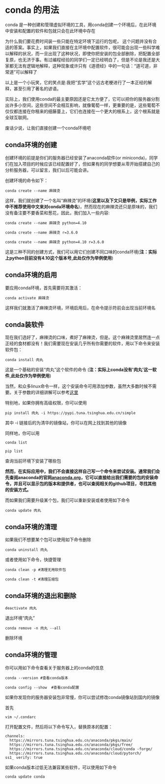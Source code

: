 # conda 的用法
conda 是一种创建和管理虚拟环境的工具，用conda创建一个环境后，在此环境中安装和配置的软件和包就只会在此环境中存在  

为什么我们要花费时间装一些只能在特定环境下运行的包呢， 这个问题并没有合适的答案。事实上，如果我们直接在主环境中配置软件，很可能会出现一些科学难以解释的状况，而一旦出现了这种状况，即使你把安装的包全部删除，把配置全部复原，也无济于事。有过编程经验的同学们一定已经明白了，但是不论是我还是大家都无法有逻辑地解释，这种现象或许只有《道德经》中的一句话：“道可道，非常道”可以解释了  

以上是一个小玩笑，它的笑点是:我把“玄学”这个远古老梗进行了一本正经的解释，甚至引用了著名的谚语。  

实际上，我们使用conda的最主要原因还是它太方便了，它可以把你的服务器分割出许多小空间，这些空间不会相互影响，就像葡萄一样，更重要的是，这些葡萄不仅仅都连接在你租来的细藤蔓上，它们也连接在一个更大的根系上，这个根系就是全球互联网。

废话少说，让我们直接创建一个conda环境吧
## conda环境的创建

创建环境的前提是你们的服务器已经安装了anaconda软件(or miniconda)，同学们在加入项目的时候应该已经配置好了，但如果有的同学想要从零开始搭建自己的分析服务器，可以留言，我们以后可能会讲。  

创建环境的命令如下： 

` conda create --name 麻辣烫 `

这样，我们就创建了一个名叫“麻辣烫”的环境(**这里以及下文只是举例，实际工作中不推荐使用中文来对conda环境命名**)，然而现在的麻辣烫还只是原味的，我们没有备注要不要香菜和葱花，因此，我们加入一些内容:

` conda create --name 麻辣烫 python=4.10 `

` conda create --name 麻辣烫 r=3.6.0 `

` conda create --name 麻辣烫 python=4.10 r=3.6.0 `

这是三种不同的创建方式，我们可以用它们创建不同口味的conda环境(**注：实际上python目前没有4.10这个版本号,此处仅作为举例使用**)

## conda环境的启用
要应用conda环境，首先需要将其激活：

`conda activate 麻辣烫` 

这样我们就激活了麻辣烫环境，环境启用后，在命令提示符前会出现当前环境名

## conda装软件
现在我们选好了，麻辣烫的口味，煮好了麻辣烫，但是。这个麻辣烫里居然连一点正经的食材都没有！我们需要现在安装几乎所有你需要的软件，用以下命令来安装软件包： 

`conda install 肉丸` 

这是一个基础的安装“肉丸”这个软件的命令 (**注：实际上conda没有'肉丸'这一软件,此处仅作为举例使用**)

当然，和众多linux命令一样，这个安装命令可用添加参数，虽然大多数时候不需要。关于参数的详细讲解可以参考[这里](https://docs.conda.io/projects/conda/en/latest/commands/install.html)

特别地，如果你拥有高级权限，你可以使用 

`pip install 肉丸 -i https://pypi.tuna.tsinghua.edu.cn/simple ` 

其中 -i  链接后的为清华的镜像站，你可以在网上找到其他的镜像 

同样地，你可以用 

`conda list` 

`pip list ` 

查询当前环境下安装了哪些包

**然而，在实际应用中，我们不会直接这样自己写一个命令来尝试安装。通常我们会先查阅anaconda的官网[anaconda.org](https://anaconda.org/)，它可以直接给出我们需要的包的安装命令，并且可以显示包的版本和提供者，也可以查阅相关的github项目，寻找其他的安装方式。**

而如果我们需要升级某个包，我们可以重新安装或者使用如下命令 

`conda update 肉丸 `

## conda环境的清理
如果我们不想要某个包可以使用如下命令删除 

`conda uninstall 肉丸 ` 

或者使用如下命令，快捷管理 

`conda clean -p #清理无用软件包 ` 

`conda clean -t #清理压缩包 `

## conda环境的退出和删除
`deactivate 肉丸 ` 

退出环境“肉丸” 

`conda remove -n 肉丸 --all ` 

删除环境

## conda环境的管理
你可以用如下命令查看关于服务器上的conda的信息 

`conda --version #查看conda版本` 

`conda config --show  #查看conda配置 `

如果你发现你的服务器安装包非常慢，你可以尝试修改conda镜像站到国内的镜像 

首先 

`vim ~/.condarc ` 

打开配置文件，然后将以下命令写入，替换原本的配置： 
```
channels: 
  https://mirrors.tuna.tsinghua.edu.cn/anaconda/pkgs/main/
  https://mirrors.tuna.tsinghua.edu.cn/anaconda/pkgs/free/
  https://mirrors.tuna.tsinghua.edu.cn/anaconda/cloud/conda -forge/
  https://mirrors.tuna.tsinghua.edu.cn/anaconda/cloud/pytorch/
ss1_ verify: true 
```
如果conda版本过低无法兼容某些软件，可以使用如下命令 

`conda update conda ` 
